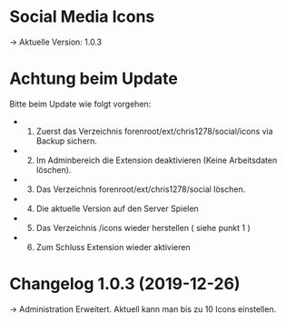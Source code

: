 # Social Media Icons

-> Aktuelle Version: 1.0.3

# Achtung beim Update

Bitte beim Update wie folgt vorgehen:

- 1. Zuerst das Verzeichnis forenroot/ext/chris1278/social/icons via Backup sichern.

- 2. Im Adminbereich die Extension deaktivieren (Keine Arbeitsdaten löschen).

- 3. Das Verzeichnis forenroot/ext/chris1278/social löschen.

- 4. Die aktuelle Version auf den Server Spielen

- 5. Das Verzeichnis /icons wieder herstellen ( siehe punkt 1 )

- 6. Zum Schluss Extension wieder aktivieren

# Changelog 1.0.3 (2019-12-26)

-> Administration Erweitert. Aktuell kann man bis zu 10 Icons einstellen. 
